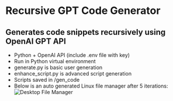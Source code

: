 # Recursive GPT Code Generator
## Generates code snippets recursively using OpenAI GPT API
* Python + OpenAI API (include .env file with key)
* Run in Python virtual environment
* generate.py is basic user generation
* enhance_script.py is advanced script generation
* Scripts saved in /gen_code
* Below is an auto generated Linux file manager after 5 iterations:
![Desktop File Manager](https://github.com/PointlessAI/recursive-gpt/blob/master/desktop-file-manager.png)